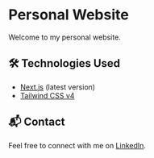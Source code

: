 # Personal Website

Welcome to my personal website.

## 🛠️ Technologies Used
- [Next.js](https://nextjs.org) (latest version)
- [Tailwind CSS v4](https://tailwindcss.com)

## 📬 Contact
Feel free to connect with me on [LinkedIn](https://www.linkedin.com/in/oscarvadillog).
